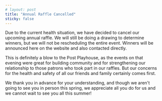 ```yaml
---
# layout: post
title: "Annual Raffle Cancelled"
sticky: false
---
```


Due to the current health situation, we have decided to cancel our upcoming annual raffle. We will still be doing a drawing to determine winners, but we will not be rescheduling the entire event. Winners will be announced here on the website and also contacted directly.

This is definitely a blow to the Post Playhouse, as the events on that evening were great for building community and for strengthening our relationship to those patrons who took part in our raffles. But our concerns for the health and safety of all our friends and family certainly comes first.

We thank you in advance for your understanding, and though we aren't going to see you in person this spring, we appreciate all you do for us and we cannot wait to see you all this summer!
